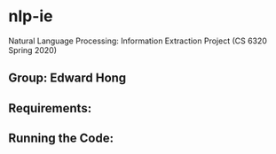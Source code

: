 # nlp-ie
Natural Language Processing: Information Extraction Project (CS 6320 Spring 2020)

## Group: Edward Hong

## Requirements:

## Running the Code:

